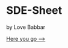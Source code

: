 # SDE-Sheet

by Love Babbar

[Here you go -->](https://drive.google.com/file/d/1FMdN_OCfOI0iAeDlqswCiC2DZzD4nPsb/view)
